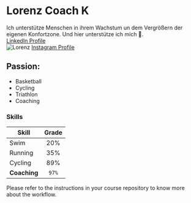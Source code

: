 # Lorenz Coach K

Ich unterstütze Menschen in ihrem Wachstum un dem Vergrößern der eigenen Konfortzone. Und hier unterstütze ich mich 🕺.  
[LinkedIn Profile](www.linkedin.com/in/lorenzkrueger)  
![Lorenz](https://media.licdn.com/dms/image/D4E16AQEepXZ_x7XSWg/profile-displaybackgroundimage-shrink_350_1400/0/1717402582928?e=1724889600&v=beta&t=jgv_ytINycbU33mv4SKLc5SxLBBBuwtBr_vLnNFhx70)
[Instagram Profile](www.www.instagram.com/lorenzkrueger/)  
## Passion:
- Basketball
- Cycling
- Triathlon
- Coaching
### Skills
|Skill  |Grade|  
|--------|:----:|
|Swim    |   20%|
|Running |   35%|
|Cycling |   89%|
|**Coaching**|   `97%`|  
Please refer to the instructions in your course repository to know more about the workflow.
